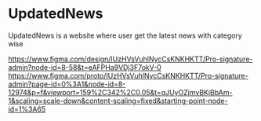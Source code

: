 # UpdatedNews
UpdatedNews is a website where user get the latest news with category wise 

https://www.figma.com/design/IUzHVsVuhlNycCsKNKHKTT/Pro-signature-admin?node-id=8-58&t=eAFPHa9VDj3F7okV-0
https://www.figma.com/proto/IUzHVsVuhlNycCsKNKHKTT/Pro-signature-admin?page-id=0%3A1&node-id=8-12974&p=f&viewport=159%2C342%2C0.05&t=qJUyOZjmvBKjBbAm-1&scaling=scale-down&content-scaling=fixed&starting-point-node-id=1%3A65
